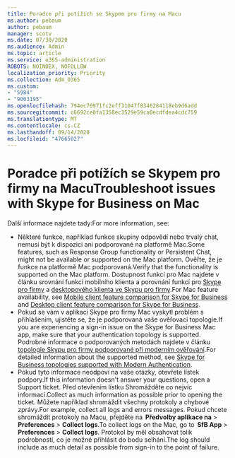 ```yaml
---
title: Poradce při potížích se Skypem pro firmy na Macu
ms.author: pebaum
author: pebaum
manager: scotv
ms.date: 07/30/2020
ms.audience: Admin
ms.topic: article
ms.service: o365-administration
ROBOTS: NOINDEX, NOFOLLOW
localization_priority: Priority
ms.collection: Adm_O365
ms.custom:
- "5984"
- "9003195"
ms.openlocfilehash: 794ec70971fc2eff31047f8346284118eb9d6add
ms.sourcegitcommit: c6692ce0fa1358ec3529e59ca0ecdfdea4cdc759
ms.translationtype: MT
ms.contentlocale: cs-CZ
ms.lasthandoff: 09/14/2020
ms.locfileid: "47665027"
---
```

# <a name="troubleshoot-issues-with-skype-for-business-on-mac"></a><span data-ttu-id="a2189-102">Poradce při potížích se Skypem pro firmy na Macu</span><span class="sxs-lookup"><span data-stu-id="a2189-102">Troubleshoot issues with Skype for Business on Mac</span></span>

<span data-ttu-id="a2189-103">Další informace najdete tady:</span><span class="sxs-lookup"><span data-stu-id="a2189-103">For more information, see:</span></span> 

- <span data-ttu-id="a2189-104">Některé funkce, například funkce skupiny odpovědí nebo trvalý chat, nemusí být k dispozici ani podporované na platformě Mac.</span><span class="sxs-lookup"><span data-stu-id="a2189-104">Some features, such as Response Group functionality or Persistent Chat, might not be available or supported on the Mac platform.</span></span> <span data-ttu-id="a2189-105">Ověřte, že je funkce na platformě Mac podporovaná.</span><span class="sxs-lookup"><span data-stu-id="a2189-105">Verify that the functionality is supported on the Mac platform.</span></span> <span data-ttu-id="a2189-106">Dostupnost funkcí pro Mac najdete v článku srovnání funkcí mobilního klienta a porovnání funkcí pro [Skype pro firmy](https://technet.microsoft.com/library/Dn951412.aspx) a [desktopového klienta ve Skypu pro firmy](https://docs.microsoft.com/skypeforbusiness/plan-your-deployment/clients-and-devices/desktop-feature-comparison).</span><span class="sxs-lookup"><span data-stu-id="a2189-106">For Mac feature availability, see [Mobile client feature comparison for Skype for Business](https://technet.microsoft.com/library/Dn951412.aspx) and [Desktop client feature comparison for Skype for Business](https://docs.microsoft.com/skypeforbusiness/plan-your-deployment/clients-and-devices/desktop-feature-comparison).</span></span>
- <span data-ttu-id="a2189-107">Pokud se vám v aplikaci Skype pro firmy Mac vyskytl problém s přihlášením, ujistěte se, že je podporovaná vaše ověřovací topologie.</span><span class="sxs-lookup"><span data-stu-id="a2189-107">If you are experiencing a sign-in issue on the Skype for Business Mac app, make sure that your authentication topology is supported.</span></span> <span data-ttu-id="a2189-108">Podrobné informace o podporovaných metodách najdete v článku [topologie Skypu pro firmy podporované při moderním ověřování](https://docs.microsoft.com/skypeforbusiness/plan-your-deployment/modern-authentication/topologies-supported).</span><span class="sxs-lookup"><span data-stu-id="a2189-108">For detailed information about the supported method, see [Skype for Business topologies supported with Modern Authentication](https://docs.microsoft.com/skypeforbusiness/plan-your-deployment/modern-authentication/topologies-supported).</span></span>  
- <span data-ttu-id="a2189-109">Pokud tyto informace neodpoví na vaše otázky, otevřete lístek podpory.</span><span class="sxs-lookup"><span data-stu-id="a2189-109">If this information doesn't answer your questions, open a Support ticket.</span></span> <span data-ttu-id="a2189-110">Před otevřením lístku Shromážděte co nejvíc informací.</span><span class="sxs-lookup"><span data-stu-id="a2189-110">Collect as much information as possible prior to opening the ticket.</span></span> <span data-ttu-id="a2189-111">Můžete například shromáždit všechny protokoly a chybové zprávy.</span><span class="sxs-lookup"><span data-stu-id="a2189-111">For example, collect all logs and errors messages.</span></span> <span data-ttu-id="a2189-112">Pokud chcete shromáždit protokoly na Macu, přejděte na  **Předvolby aplikace na**  >  **Preferences**  >  **Collect logs**.</span><span class="sxs-lookup"><span data-stu-id="a2189-112">To collect logs on the Mac, go to  **SfB App** > **Preferences** > **Collect logs**.</span></span>  <span data-ttu-id="a2189-113">Protokol by měl obsahovat tolik podrobností, co je možné přihlásit do bodu selhání.</span><span class="sxs-lookup"><span data-stu-id="a2189-113">The log should include as much detail as possible from sign-in to the point of failure.</span></span>